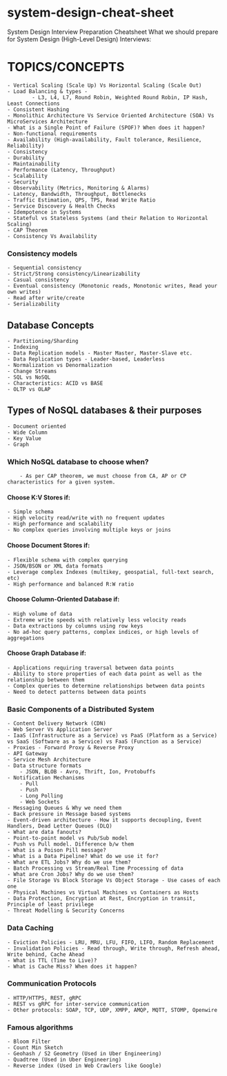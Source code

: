 # system-design-cheat-sheet
System Design Interview Preparation Cheatsheet
What we should prepare for System Design (High-Level Design) Interviews:

# TOPICS/CONCEPTS
	- Vertical Scaling (Scale Up) Vs Horizontal Scaling (Scale Out)
	- Load Balancing & types - 
			- L3, L4, L7, Round Robin, Weighted Round Robin, IP Hash, Least Connections
	- Consistent Hashing
	- Monolithic Architecture Vs Service Oriented Architecture (SOA) Vs MicroServices Architecture
	- What is a Single Point of Failure (SPOF)? When does it happen?
	- Non-functional requirements
	- Availability (High-availability, Fault tolerance, Resilience, Reliability)
	- Consistency
	- Durability
	- Maintainability
	- Performance (Latency, Throughput)
	- Scalability
	- Security
	- Observability (Metrics, Monitoring & Alarms)
	- Latency, Bandwidth, Throughput, Bottlenecks
	- Traffic Estimation, QPS, TPS, Read Write Ratio
	- Service Discovery & Health Checks
	- Idempotence in Systems
	- Stateful vs Stateless Systems (and their Relation to Horizontal Scaling)
	- CAP Theorem
	- Consistency Vs Availability
	
### Consistency models
	- Sequential consistency
	- Strict/Strong consistency/Linearizability
	- Casual consistency
	- Eventual consistency (Monotonic reads, Monotonic writes, Read your own writes)
	- Read after write/create
	- Serializability

## Database Concepts
	- Partitioning/Sharding
	- Indexing
	- Data Replication models - Master Master, Master-Slave etc.
	- Data Replication types - Leader-based, Leaderless
	- Normalization vs Denormalization
	- Change Streams
	- SQL vs NoSQL
	- Characteristics: ACID vs BASE
	- OLTP vs OLAP
	
## Types of NoSQL databases & their purposes
	- Document oriented
	- Wide Column
	- Key Value  
	- Graph
	
### Which NoSQL database to choose when?
		- As per CAP theorem, we must choose from CA, AP or CP characteristics for a given system.
	
#### Choose K:V Stores if:
	- Simple schema
	- High velocity read/write with no frequent updates
	- High performance and scalability
	- No complex queries involving multiple keys or joins
#### Choose Document Stores if:
	- Flexible schema with complex querying
	- JSON/BSON or XML data formats
	- Leverage complex Indexes (multikey, geospatial, full-text search, etc)
	- High performance and balanced R:W ratio
#### Choose Column-Oriented Database if:
	- High volume of data
	- Extreme write speeds with relatively less velocity reads
	- Data extractions by columns using row keys
	- No ad-hoc query patterns, complex indices, or high levels of aggregations
#### Choose Graph Database if:
	- Applications requiring traversal between data points
	- Ability to store properties of each data point as well as the relationship between them
	- Complex queries to determine relationships between data points
	- Need to detect patterns between data points
	
### Basic Components of a Distributed System
	- Content Delivery Network (CDN)
	- Web Server Vs Application Server
	- IaaS (Infrastructure as a Service) vs PaaS (Platform as a Service) vs SaaS (Software as a Service) vs FaaS (Function as a Service)	
	- Proxies - Forward Proxy & Reverse Proxy
	- API Gateway
	- Service Mesh Architecture
	- Data structure formats
		- JSON, BLOB - Avro, Thrift, Ion, Protobuffs
	- Notification Mechanisms
		- Pull
		- Push
		- Long Polling
		- Web Sockets
	- Messaging Queues & Why we need them
	- Back pressure in Message based systems
	- Event-driven architecture - How it supports decoupling, Event Handlers, Dead Letter Queues (DLQ)
	- What are data fanouts?
	- Point-to-point model vs Pub/Sub model
	- Push vs Pull model. Difference b/w them
	- What is a Poison Pill message?
	- What is a Data Pipeline? What do we use it for?
	- What are ETL Jobs? Why do we use them?
	- Batch Processing vs Stream/Real Time Processing of data
	- What are Cron Jobs? Why do we use them?
	- File Storage Vs Block Storage Vs Object Storage - Use cases of each one
	- Physical Machines vs Virtual Machines vs Containers as Hosts
	- Data Protection, Encryption at Rest, Encryption in transit, Principle of least privilege
	- Threat Modelling & Security Concerns
	
### Data Caching
	- Eviction Policies - LRU, MRU, LFU, FIFO, LIFO, Random Replacement
	- Invalidation Policies - Read through, Write through, Refresh ahead, Write behind, Cache Ahead
	- What is TTL (Time to Live)?
	- What is Cache Miss? When does it happen?
	
### Communication Protocols
	- HTTP/HTTPS, REST, gRPC
	- REST vs gRPC for inter-service communication
	- Other protocols: SOAP, TCP, UDP, XMPP, AMQP, MQTT, STOMP, Openwire
	
### Famous algorithms
	- Bloom Filter
	- Count Min Sketch
	- Geohash / S2 Geometry (Used in Uber Engineering)
	- Quadtree (Used in Uber Engineering)
	- Reverse index (Used in Web Crawlers like Google)

